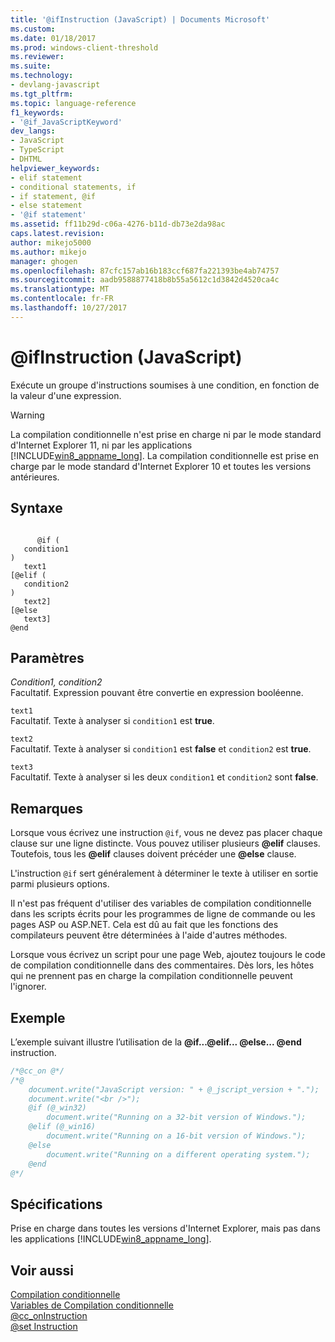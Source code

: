 ```yaml
---
title: '@ifInstruction (JavaScript) | Documents Microsoft'
ms.custom: 
ms.date: 01/18/2017
ms.prod: windows-client-threshold
ms.reviewer: 
ms.suite: 
ms.technology:
- devlang-javascript
ms.tgt_pltfrm: 
ms.topic: language-reference
f1_keywords:
- '@if_JavaScriptKeyword'
dev_langs:
- JavaScript
- TypeScript
- DHTML
helpviewer_keywords:
- elif statement
- conditional statements, if
- if statement, @if
- else statement
- '@if statement'
ms.assetid: ff11b29d-c06a-4276-b11d-db73e2da98ac
caps.latest.revision: 
author: mikejo5000
ms.author: mikejo
manager: ghogen
ms.openlocfilehash: 87cfc157ab16b183ccf687fa221393be4ab74757
ms.sourcegitcommit: aadb9588877418b8b55a5612c1d3842d4520ca4c
ms.translationtype: MT
ms.contentlocale: fr-FR
ms.lasthandoff: 10/27/2017
---
```

# <a name="if-statement-javascript"></a>@ifInstruction (JavaScript)
Exécute un groupe d'instructions soumises à une condition, en fonction de la valeur d'une expression.  
  
> [!WARNING]
>  La compilation conditionnelle n'est prise en charge ni par le mode standard d'Internet Explorer 11, ni par les applications [!INCLUDE[win8_appname_long](../../javascript/includes/win8-appname-long-md.md)]. La compilation conditionnelle est prise en charge par le mode standard d'Internet Explorer 10 et toutes les versions antérieures.  
  
## <a name="syntax"></a>Syntaxe  
  
```  
  
      @if (  
   condition1  
)  
   text1  
[@elif (  
   condition2  
)  
   text2]  
[@else  
   text3]  
@end   
```  
  
## <a name="parameters"></a>Paramètres  
 *Condition1, condition2*  
 Facultatif. Expression pouvant être convertie en expression booléenne.  
  
 `text1`  
 Facultatif. Texte à analyser si `condition1` est **true**.  
  
 `text2`  
 Facultatif. Texte à analyser si `condition1` est **false** et `condition2` est **true**.  
  
 `text3`  
 Facultatif. Texte à analyser si les deux `condition1` et `condition2` sont **false**.  
  
## <a name="remarks"></a>Remarques  
 Lorsque vous écrivez une instruction `@if`, vous ne devez pas placer chaque clause sur une ligne distincte. Vous pouvez utiliser plusieurs  **@elif**  clauses. Toutefois, tous les  **@elif**  clauses doivent précéder une  **@else**  clause.  
  
 L'instruction `@if` sert généralement à déterminer le texte à utiliser en sortie parmi plusieurs options.  
  
 Il n'est pas fréquent d'utiliser des variables de compilation conditionnelle dans les scripts écrits pour les programmes de ligne de commande ou les pages ASP ou ASP.NET. Cela est dû au fait que les fonctions des compilateurs peuvent être déterminées à l'aide d'autres méthodes.  
  
 Lorsque vous écrivez un script pour une page Web, ajoutez toujours le code de compilation conditionnelle dans des commentaires. Dès lors, les hôtes qui ne prennent pas en charge la compilation conditionnelle peuvent l'ignorer.  
  
## <a name="example"></a>Exemple  
 L’exemple suivant illustre l’utilisation de la  **@if...@elif... @else... @end**  instruction.  
  
```JavaScript  
/*@cc_on @*/  
/*@  
    document.write("JavaScript version: " + @_jscript_version + ".");  
    document.write("<br />");  
    @if (@_win32)  
        document.write("Running on a 32-bit version of Windows.");  
    @elif (@_win16)  
        document.write("Running on a 16-bit version of Windows.");  
    @else  
        document.write("Running on a different operating system.");  
    @end  
@*/  
```  
  
## <a name="requirements"></a>Spécifications  
 Prise en charge dans toutes les versions d'Internet Explorer, mais pas dans les applications [!INCLUDE[win8_appname_long](../../javascript/includes/win8-appname-long-md.md)].  
  
## <a name="see-also"></a>Voir aussi  
 [Compilation conditionnelle](../../javascript/advanced/conditional-compilation-javascript.md)   
 [Variables de Compilation conditionnelle](../../javascript/advanced/conditional-compilation-variables-javascript.md)   
 [@cc_onInstruction](../../javascript/reference/at-cc-on-statement-javascript.md)   
 [@set Instruction](../../javascript/reference/at-set-statement-javascript.md)